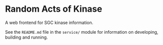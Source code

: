# Random Acts of Kinase

A web frontend for SGC kinase information.

See the `README.md` file in the `service/` module for information on
developing, building and running.
